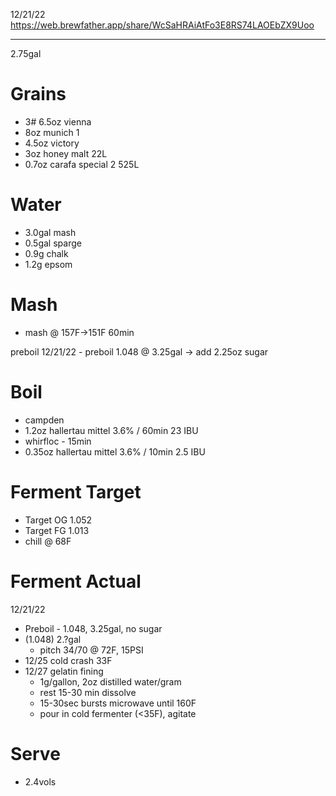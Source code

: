 12/21/22
https://web.brewfather.app/share/WcSaHRAiAtFo3E8RS74LAOEbZX9Uoo

---
2.75gal

# Grains
- 3# 6.5oz vienna
- 8oz munich 1
- 4.5oz victory
- 3oz honey malt 22L
- 0.7oz carafa special 2 525L

# Water
- 3.0gal mash
- 0.5gal sparge
- 0.9g chalk
- 1.2g epsom

# Mash
- mash @ 157F->151F 60min

preboil
12/21/22 - preboil 1.048 @ 3.25gal -> add 2.25oz sugar

# Boil
- campden
- 1.2oz hallertau mittel 3.6% / 60min 23 IBU
- whirfloc - 15min
- 0.35oz hallertau mittel 3.6% / 10min 2.5 IBU


# Ferment Target
- Target OG 1.052
- Target FG 1.013
- chill @ 68F

# Ferment Actual
12/21/22
- Preboil - 1.048, 3.25gal, no sugar
- (1.048) 2.?gal
  - pitch 34/70 @ 72F, 15PSI
- 12/25 cold crash 33F
- 12/27 gelatin fining
  - 1g/gallon, 2oz distilled water/gram
  - rest 15-30 min dissolve
  - 15-30sec bursts microwave until 160F
  - pour in cold fermenter (<35F), agitate


# Serve
- 2.4vols
